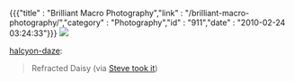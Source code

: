 {{{"title" : "Brilliant Macro Photography","link" : "/brilliant-macro-photography/","category" : "Photography","id" : "911","date" : "2010-02-24 03:24:33"}}}
![](http://27.media.tumblr.com/tumblr_kyb4sqTq2F1qajj0jo1_500.jpg)

[halcyon-daze](http://halcyon-daze.tumblr.com/post/407339258/refracted-daisy-via-steve-took-it):

> Refracted Daisy (via [Steve took it](http://flickr.com/photos/stevewall))